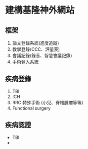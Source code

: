 # 建構基隆神外網站

## 框架

1. 論文登錄系統(進度追蹤)
2. 教學登錄(CCC、評量表)
3. 會議記錄(錄音、智慧會議記錄)
4. 手術登入系統

## 疾病登錄

1. TBI
2. ICH
3. RRC 特殊手術 (小兒、脊椎腫瘤等等)
4. Functional surgery

## 疾病認證

 - TBI
 - 
